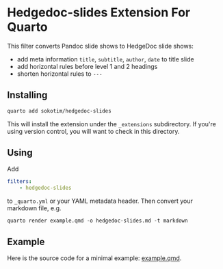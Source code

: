# Hedgedoc-slides Extension For Quarto

This filter converts Pandoc slide shows to HedgeDoc slide shows:

- add meta information `title`, `subtitle`, `author`, `date` to title slide
- add horizontal rules before level 1 and 2 headings
- shorten horizontal rules to `---`

## Installing

```bash
quarto add sokotim/hedgedoc-slides
```

This will install the extension under the `_extensions` subdirectory.
If you're using version control, you will want to check in this directory.

## Using

Add

``` yml
filters:
    - hedgedoc-slides
```

to `_quarto.yml` or your YAML metadata header. Then convert your markdown file, e.g.

```
quarto render example.qmd -o hedgedoc-slides.md -t markdown
```

## Example

Here is the source code for a minimal example: [example.qmd](example.qmd).
